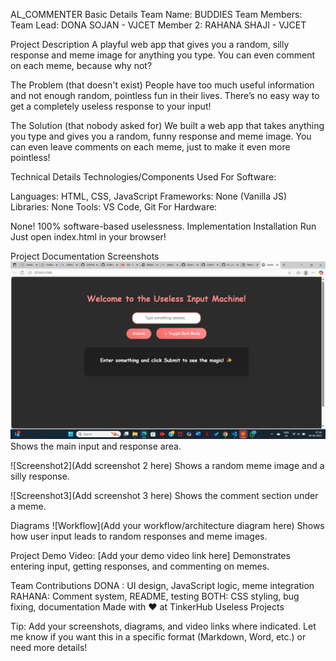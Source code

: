 AL_COMMENTER
Basic Details
Team Name: BUDDIES
Team Members:
Team Lead: DONA SOJAN - VJCET
Member 2: RAHANA SHAJI - VJCET

Project Description
A playful web app that gives you a random, silly response and meme image for anything you type.
You can even comment on each meme, because why not?

The Problem (that doesn't exist)
People have too much useful information and not enough random, pointless fun in their lives.
There’s no easy way to get a completely useless response to your input!

The Solution (that nobody asked for)
We built a web app that takes anything you type and gives you a random, funny response and meme image.
You can even leave comments on each meme, just to make it even more pointless!

Technical Details
Technologies/Components Used
For Software:

Languages: HTML, CSS, JavaScript
Frameworks: None (Vanilla JS)
Libraries: None
Tools: VS Code, Git
For Hardware:

None! 100% software-based uselessness.
Implementation
Installation
Run
Just open index.html in your browser!

Project Documentation
Screenshots
![Screenshot1](https://github.com/Rahana-3633/al-_commenter/blob/main/Screenshot%202025-08-09%20073840.png)
Shows the main input and response area.

![Screenshot2](Add screenshot 2 here)
Shows a random meme image and a silly response.

![Screenshot3](Add screenshot 3 here)
Shows the comment section under a meme.

Diagrams
![Workflow](Add your workflow/architecture diagram here)
Shows how user input leads to random responses and meme images.

Project Demo
Video:
[Add your demo video link here]
Demonstrates entering input, getting responses, and commenting on memes.

Team Contributions
DONA : UI design, JavaScript logic, meme integration
RAHANA: Comment system, README, testing
BOTH: CSS styling, bug fixing, documentation
Made with ❤️ at TinkerHub Useless Projects

Tip:
Add your screenshots, diagrams, and video links where indicated.
Let me know if you want this in a specific format (Markdown, Word, etc.) or need more details!


